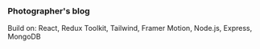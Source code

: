 <h3>Photographer's blog</h3>

Build on: React, Redux Toolkit, Tailwind, Framer Motion, Node.js, Express, MongoDB
